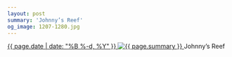 ```yaml
---
layout: post
summary: 'Johnny’s Reef'
og_image: 1207-1280.jpg
---
```


<p>
 <time>
  <a href="/1207">
   {{ page.date | date: "%B %-d, %Y" }}
  </a>
 </time>
 <a href="/1207">
  <img alt="{{ page.summary }}" sizes="(min-width: 700px) 50vw, calc(100vw - 2rem)" src="{{ site.assets_url }}/1207-640.jpg" srcset="{{ site.assets_url }}/1207-320.jpg 320w, {{ site.assets_url }}/1207-640.jpg 640w, {{ site.assets_url }}/1207-960.jpg 960w, {{ site.assets_url }}/1207-1280.jpg 1280w"/>
 </a>
 <span>
  Johnny’s Reef
 </span>
</p>
